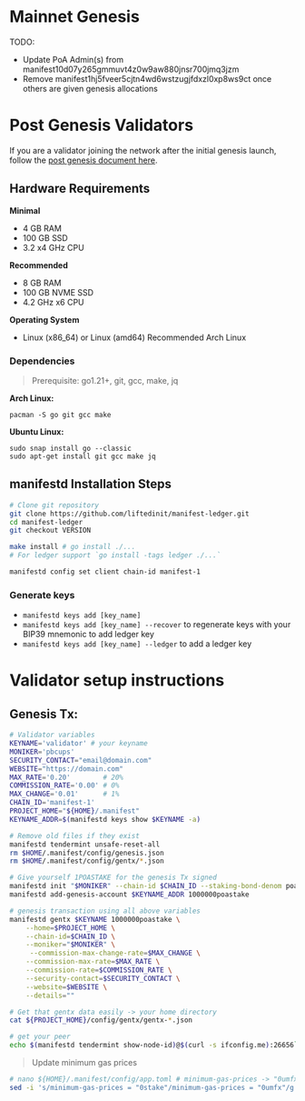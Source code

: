 # Mainnet Genesis

TODO:
- Update PoA Admin(s) from manifest10d07y265gmmuvt4z0w9aw880jnsr700jmq3jzm
- Remove manifest1hj5fveer5cjtn4wd6wstzugjfdxzl0xp8ws9ct once others are given genesis allocations

# Post Genesis Validators
If you are a validator joining the network after the initial genesis launch, follow the [post genesis document here](./POST_GENESIS.md).

## Hardware Requirements
**Minimal**
* 4 GB RAM
* 100 GB SSD
* 3.2 x4 GHz CPU

**Recommended**
* 8 GB RAM
* 100 GB NVME SSD
* 4.2 GHz x6 CPU

**Operating System**
* Linux (x86_64) or Linux (amd64) Recommended Arch Linux

### Dependencies
>Prerequisite: go1.21+, git, gcc, make, jq

**Arch Linux:**
```
pacman -S go git gcc make
```

**Ubuntu Linux:**
```
sudo snap install go --classic
sudo apt-get install git gcc make jq
```

## manifestd Installation Steps

```bash
# Clone git repository
git clone https://github.com/liftedinit/manifest-ledger.git
cd manifest-ledger
git checkout VERSION

make install # go install ./...
# For ledger support `go install -tags ledger ./...`

manifestd config set client chain-id manifest-1
```

### Generate keys
* `manifestd keys add [key_name]`
* `manifestd keys add [key_name] --recover` to regenerate keys with your BIP39 mnemonic to add ledger key
* `manifestd keys add [key_name] --ledger` to add a ledger key

# Validator setup instructions
## Genesis Tx:
```bash
# Validator variables
KEYNAME='validator' # your keyname
MONIKER='pbcups'
SECURITY_CONTACT="email@domain.com"
WEBSITE="https://domain.com"
MAX_RATE='0.20'        # 20%
COMMISSION_RATE='0.00' # 0%
MAX_CHANGE='0.01'      # 1%
CHAIN_ID='manifest-1'
PROJECT_HOME="${HOME}/.manifest"
KEYNAME_ADDR=$(manifestd keys show $KEYNAME -a)

# Remove old files if they exist
manifestd tendermint unsafe-reset-all
rm $HOME/.manifest/config/genesis.json
rm $HOME/.manifest/config/gentx/*.json

# Give yourself 1POASTAKE for the genesis Tx signed
manifestd init "$MONIKER" --chain-id $CHAIN_ID --staking-bond-denom poastake
manifestd add-genesis-account $KEYNAME_ADDR 1000000poastake

# genesis transaction using all above variables
manifestd gentx $KEYNAME 1000000poastake \
    --home=$PROJECT_HOME \
    --chain-id=$CHAIN_ID \
    --moniker="$MONIKER" \
     --commission-max-change-rate=$MAX_CHANGE \
    --commission-max-rate=$MAX_RATE \
    --commission-rate=$COMMISSION_RATE \
    --security-contact=$SECURITY_CONTACT \
    --website=$WEBSITE \
    --details=""

# Get that gentx data easily -> your home directory
cat ${PROJECT_HOME}/config/gentx/gentx-*.json

# get your peer
echo $(manifestd tendermint show-node-id)@$(curl -s ifconfig.me):26656`
```

> Update minimum gas prices
```bash
# nano ${HOME}/.manifest/config/app.toml # minimum-gas-prices -> "0umfx"
sed -i 's/minimum-gas-prices = "0stake"/minimum-gas-prices = "0umfx"/g' ${HOME}/.manifest/config/app.toml
```